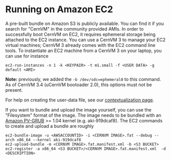 # Running on Amazon EC2

A pre-built bundle on Amazon S3 is publicly available. You can find it if you search for "CernVM" in the community provided AMIs. In order to successfully boot CernVM on EC2, it requires ephemeral storage being attached to the EC2 instance. You can use a CernVM 3 to manage your EC2 virtual machines; CernVM 3 already comes with the EC2 command line tools. To instantiate an EC2 machine from a CernVM 3 on your laptop, you can use for instance

    ec2-run-instances -n 1 -k <KEYPAIR> -t m1.small -f <USER DATA> -g default <AMI>

**Note:** previously, we added the `-b /dev/sdc=ephemeral0` to this command.  As of CernVM 3.4 (uCernVM bootoader 2.0), this options must not be present.

For help on creating the user-data file, see our [contextualization page](http://cernvm.cern.ch/portal/contextualisation).

If you want to bundle and upload the image yourself, you can use the "Filesystem" format of the image. The image needs to be bundled with an [Amazon PV-GRUB](http://docs.aws.amazon.com/AWSEC2/2011-07-15/UserGuide/index.html?UserProvidedkernels.html) >= 1.04 kernel (e.g. aki-919dcaf8).  The EC2 commands to create and upload a bundle are roughly

    ec2-bundle-image -u <AWSACCOUNTID> -i <CERNVM IMAGE>.fat --debug --arch x86_64 --kernel aki-919dcaf8
    ec2-upload-bundle -m <CERNVM IMAGE>.fat.manifest.xml -b <S3 BUCKET>
    ec2-register -a x86_64 <S3 BUCKET>/<CERNVM IMAGE>.fat.manifest.xml  -d <DESCRIPTION>
